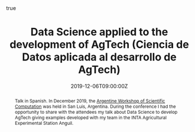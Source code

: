 ---
abstract: Talk in Spanish. In December 2019, the [Argentine Workshop of Scientific Computation](https://tallerargentinocc.github.io/) was held in San Luis, Argentina. During the conference I had the opportunity to share with the attendees my talk about Data Science to develop AgTech giving examples developed with my team in the INTA Agricultural Experimental Station Anguil. 
all_day: false
authors: []
date: "2019-12-06T09:00:00Z"
event: Argentine Workshop of Scientific Computation. 
event_url: https://tallerargentinocc.github.io/
featured: false
links:
- icon: twitter
  icon_pack: fab
  name: Follow
  url: https://twitter.com/yabellini 
location: Universidad Nacional de San Luis, San Luis, Argentina
math: true
publishDate: "2019-12-06T09:00:00Z"
slides: 
summary: Talk in Spanish. In December 2019, the [Argentine Workshop of Scientific Computation](https://tallerargentinocc.github.io/) was held in San Luis, Argentina. During the conference I had the opportunity to share with the attendees my talk about Data Science to develop AgTech giving examples developed with my team in the INTA Agricultural Experimental Station Anguil. 
tags: []
title: Data Science applied to the development of AgTech (Ciencia de Datos aplicada al desarrollo de AgTech)
url_code: ""
url_pdf: "TACC22019_Bellini.pdf"
url_slides: ""
url_video: ""
---